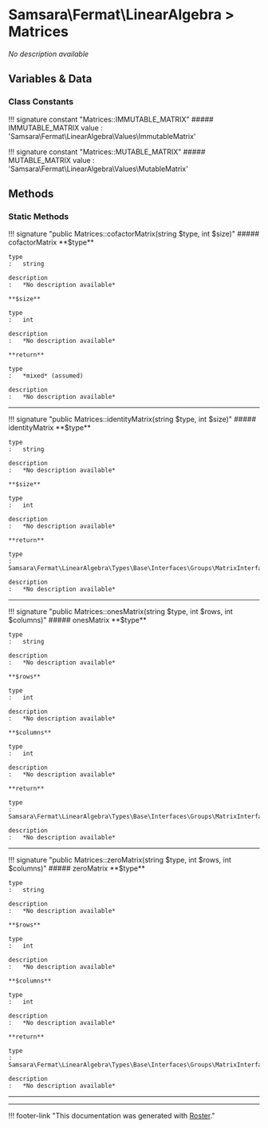 # Samsara\Fermat\LinearAlgebra > Matrices

*No description available*


## Variables & Data


### Class Constants

!!! signature constant "Matrices::IMMUTABLE_MATRIX"
    ##### IMMUTABLE_MATRIX
    value
    :   'Samsara\Fermat\LinearAlgebra\Values\ImmutableMatrix'

!!! signature constant "Matrices::MUTABLE_MATRIX"
    ##### MUTABLE_MATRIX
    value
    :   'Samsara\Fermat\LinearAlgebra\Values\MutableMatrix'



## Methods


### Static Methods

!!! signature "public Matrices::cofactorMatrix(string $type, int $size)"
    ##### cofactorMatrix
    **$type**

    type
    :   string

    description
    :   *No description available*

    **$size**

    type
    :   int

    description
    :   *No description available*

    **return**

    type
    :   *mixed* (assumed)

    description
    :   *No description available*

---

!!! signature "public Matrices::identityMatrix(string $type, int $size)"
    ##### identityMatrix
    **$type**

    type
    :   string

    description
    :   *No description available*

    **$size**

    type
    :   int

    description
    :   *No description available*

    **return**

    type
    :   Samsara\Fermat\LinearAlgebra\Types\Base\Interfaces\Groups\MatrixInterface

    description
    :   *No description available*

---

!!! signature "public Matrices::onesMatrix(string $type, int $rows, int $columns)"
    ##### onesMatrix
    **$type**

    type
    :   string

    description
    :   *No description available*

    **$rows**

    type
    :   int

    description
    :   *No description available*

    **$columns**

    type
    :   int

    description
    :   *No description available*

    **return**

    type
    :   Samsara\Fermat\LinearAlgebra\Types\Base\Interfaces\Groups\MatrixInterface

    description
    :   *No description available*

---

!!! signature "public Matrices::zeroMatrix(string $type, int $rows, int $columns)"
    ##### zeroMatrix
    **$type**

    type
    :   string

    description
    :   *No description available*

    **$rows**

    type
    :   int

    description
    :   *No description available*

    **$columns**

    type
    :   int

    description
    :   *No description available*

    **return**

    type
    :   Samsara\Fermat\LinearAlgebra\Types\Base\Interfaces\Groups\MatrixInterface

    description
    :   *No description available*

---




---
!!! footer-link "This documentation was generated with [Roster](https://jordanrl.github.io/Roster/)."